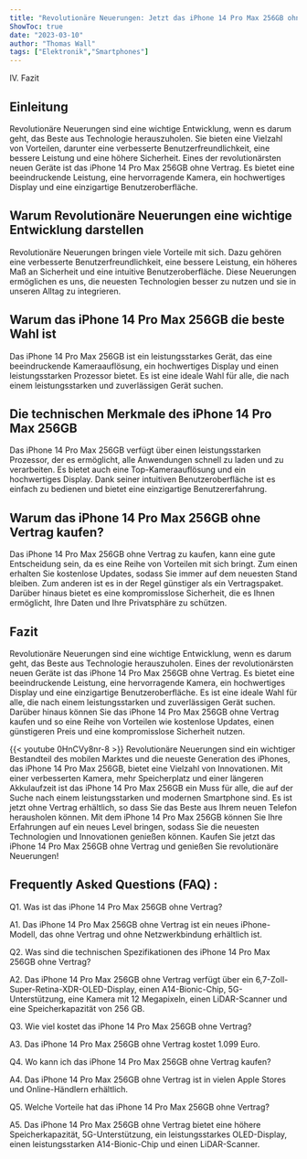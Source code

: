 ```yaml
---
title: "Revolutionäre Neuerungen: Jetzt das iPhone 14 Pro Max 256GB ohne Vertrag kaufen!"
ShowToc: true 
date: "2023-03-10"
author: "Thomas Wall" 
tags: ["Elektronik","Smartphones"]
---
```

IV. Fazit

## Einleitung
Revolutionäre Neuerungen sind eine wichtige Entwicklung, wenn es darum geht, das Beste aus Technologie herauszuholen. Sie bieten eine Vielzahl von Vorteilen, darunter eine verbesserte Benutzerfreundlichkeit, eine bessere Leistung und eine höhere Sicherheit. Eines der revolutionärsten neuen Geräte ist das iPhone 14 Pro Max 256GB ohne Vertrag. Es bietet eine beeindruckende Leistung, eine hervorragende Kamera, ein hochwertiges Display und eine einzigartige Benutzeroberfläche.

## Warum Revolutionäre Neuerungen eine wichtige Entwicklung darstellen
Revolutionäre Neuerungen bringen viele Vorteile mit sich. Dazu gehören eine verbesserte Benutzerfreundlichkeit, eine bessere Leistung, ein höheres Maß an Sicherheit und eine intuitive Benutzeroberfläche. Diese Neuerungen ermöglichen es uns, die neuesten Technologien besser zu nutzen und sie in unseren Alltag zu integrieren.

## Warum das iPhone 14 Pro Max 256GB die beste Wahl ist
Das iPhone 14 Pro Max 256GB ist ein leistungsstarkes Gerät, das eine beeindruckende Kameraauflösung, ein hochwertiges Display und einen leistungsstarken Prozessor bietet. Es ist eine ideale Wahl für alle, die nach einem leistungsstarken und zuverlässigen Gerät suchen.

## Die technischen Merkmale des iPhone 14 Pro Max 256GB
Das iPhone 14 Pro Max 256GB verfügt über einen leistungsstarken Prozessor, der es ermöglicht, alle Anwendungen schnell zu laden und zu verarbeiten. Es bietet auch eine Top-Kameraauflösung und ein hochwertiges Display. Dank seiner intuitiven Benutzeroberfläche ist es einfach zu bedienen und bietet eine einzigartige Benutzererfahrung.

## Warum das iPhone 14 Pro Max 256GB ohne Vertrag kaufen?
Das iPhone 14 Pro Max 256GB ohne Vertrag zu kaufen, kann eine gute Entscheidung sein, da es eine Reihe von Vorteilen mit sich bringt. Zum einen erhalten Sie kostenlose Updates, sodass Sie immer auf dem neuesten Stand bleiben. Zum anderen ist es in der Regel günstiger als ein Vertragspaket. Darüber hinaus bietet es eine kompromisslose Sicherheit, die es Ihnen ermöglicht, Ihre Daten und Ihre Privatsphäre zu schützen.

## Fazit
Revolutionäre Neuerungen sind eine wichtige Entwicklung, wenn es darum geht, das Beste aus Technologie herauszuholen. Eines der revolutionärsten neuen Geräte ist das iPhone 14 Pro Max 256GB ohne Vertrag. Es bietet eine beeindruckende Leistung, eine hervorragende Kamera, ein hochwertiges Display und eine einzigartige Benutzeroberfläche. Es ist eine ideale Wahl für alle, die nach einem leistungsstarken und zuverlässigen Gerät suchen. Darüber hinaus können Sie das iPhone 14 Pro Max 256GB ohne Vertrag kaufen und so eine Reihe von Vorteilen wie kostenlose Updates, einen günstigeren Preis und eine kompromisslose Sicherheit nutzen.

{{< youtube 0HnCVy8nr-8 >}} 
Revolutionäre Neuerungen sind ein wichtiger Bestandteil des mobilen Marktes und die neueste Generation des iPhones, das iPhone 14 Pro Max 256GB, bietet eine Vielzahl von Innovationen. Mit einer verbesserten Kamera, mehr Speicherplatz und einer längeren Akkulaufzeit ist das iPhone 14 Pro Max 256GB ein Muss für alle, die auf der Suche nach einem leistungsstarken und modernen Smartphone sind. Es ist jetzt ohne Vertrag erhältlich, so dass Sie das Beste aus Ihrem neuen Telefon herausholen können. Mit dem iPhone 14 Pro Max 256GB können Sie Ihre Erfahrungen auf ein neues Level bringen, sodass Sie die neuesten Technologien und Innovationen genießen können. Kaufen Sie jetzt das iPhone 14 Pro Max 256GB ohne Vertrag und genießen Sie revolutionäre Neuerungen!

## Frequently Asked Questions (FAQ) :
Q1. Was ist das iPhone 14 Pro Max 256GB ohne Vertrag?

A1. Das iPhone 14 Pro Max 256GB ohne Vertrag ist ein neues iPhone-Modell, das ohne Vertrag und ohne Netzwerkbindung erhältlich ist.

Q2. Was sind die technischen Spezifikationen des iPhone 14 Pro Max 256GB ohne Vertrag?

A2. Das iPhone 14 Pro Max 256GB ohne Vertrag verfügt über ein 6,7-Zoll-Super-Retina-XDR-OLED-Display, einen A14-Bionic-Chip, 5G-Unterstützung, eine Kamera mit 12 Megapixeln, einen LiDAR-Scanner und eine Speicherkapazität von 256 GB.

Q3. Wie viel kostet das iPhone 14 Pro Max 256GB ohne Vertrag?

A3. Das iPhone 14 Pro Max 256GB ohne Vertrag kostet 1.099 Euro.

Q4. Wo kann ich das iPhone 14 Pro Max 256GB ohne Vertrag kaufen?

A4. Das iPhone 14 Pro Max 256GB ohne Vertrag ist in vielen Apple Stores und Online-Händlern erhältlich.

Q5. Welche Vorteile hat das iPhone 14 Pro Max 256GB ohne Vertrag?

A5. Das iPhone 14 Pro Max 256GB ohne Vertrag bietet eine höhere Speicherkapazität, 5G-Unterstützung, ein leistungsstarkes OLED-Display, einen leistungsstarken A14-Bionic-Chip und einen LiDAR-Scanner.


